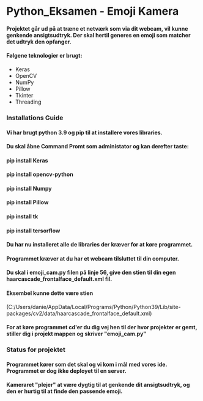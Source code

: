 # Python_Eksamen - Emoji Kamera

#### Projektet går ud på at træne et netværk som via dit webcam, vil kunne genkende ansigtsudtryk. Der skal hertil generes en emoji som matcher det udtryk den opfanger.      
#### Følgene teknologier er brugt:   
*  Keras
*  OpenCV
*  NumPy  
*  Pillow  
*  Tkinter  
*  Threading 

### Installations Guide 
#### Vi har brugt python 3.9 og pip til at installere vores libraries.  
#### Du skal åbne Command Promt som administator og kan derefter taste: 
#### pip install Keras  
#### pip install opencv-python  
#### pip install Numpy 
#### pip install Pillow  
#### pip install tk 
#### pip install tersorflow 
#### Du har nu installeret alle de libraries der kræver for at køre programmet. 
#### Programmet kræver at du har et webcam tilsluttet til din computer. 

#### Du skal i emoji_cam.py filen på linje 56, give den stien til din egen haarcascade_frontalface_default.xml fil. 
#### Eksembel kunne dette være stien
(C:/Users/danie/AppData/Local/Programs/Python/Python39/Lib/site-packages/cv2/data/haarcascade_frontalface_default.xml) 
#### For at køre programmet cd'er du dig vej hen til der hvor projekter er gemt, stiller dig i projekt mappen og skriver "emoji_cam.py"
  
  
### Status for projektet 
#### Programmet kører som det skal og vi kom i mål med vores ide. Programmet er dog ikke deployet til en server. 
#### Kameraret "plejer" at være dygtig til at genkende dit ansigtsudtryk, og den er hurtig til at finde den passende emoji.
